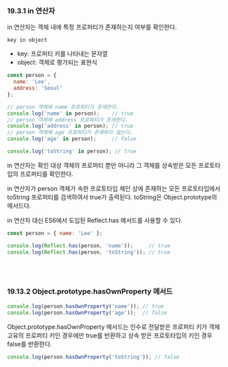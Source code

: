 ### 19.3.1 in 연산자

in 연산자는 객체 내에 특정 프로퍼티가 존재하는지 여부를 확인한다.

`key in object`

- key: 프로퍼티 키를 나타내는 문자열
- object: 객체로 평가되는 표현식

```jsx
const person = {
  name: 'Lee',
  address: 'Seoul'
};

// person 객체에 name 프로퍼티가 존재한다.
console.log('name' in person);    // true
// person 객체에 address 프로퍼티가 존재한다.
console.log('address' in person); // true
// person 객체에 age 프로퍼티가 존재하지 않는다.
console.log('age' in person);     // false

console.log('toString' in person); // true
```

in 연산자는 확인 대상 객체의 프로퍼티 뿐만 아니라 그 객체를 상속받은 모든 프로토타입의 프로퍼티를 확인한다.

in 연산자가 person 객체가 속한 프로토타입 체인 상에 존재하는 모든 프로토타입에서 toString 프로퍼티를 검색하여서 true가 출력된다. toString은 Object.prototype의  메서드다.

in 연산자 대신 ES6에서 도입된 Reflect.has 메서드를 사용할 수 있다.

```jsx
const person = { name: 'Lee' };

console.log(Reflect.has(person, 'name'));     // true
console.log(Reflect.has(person, 'toString')); // true
```

<br><br>

### 19.13.2 Object.prototype.hasOwnProperty 메서드

```jsx
console.log(person.hasOwnProperty('name')); // true
console.log(person.hasOwnProperty('age'));  // false
```

Object.prototype.hasOwnProperty 메서드는 인수로 전달받은 프로퍼티 키가 객체 고유의 프로퍼티 키인 경우에만 true를 반환하고 상속 받은 프로토타입의 키인 경우 false를 반환한다.

```jsx
console.log(person.hasOwnProperty('toString')); // false
```
